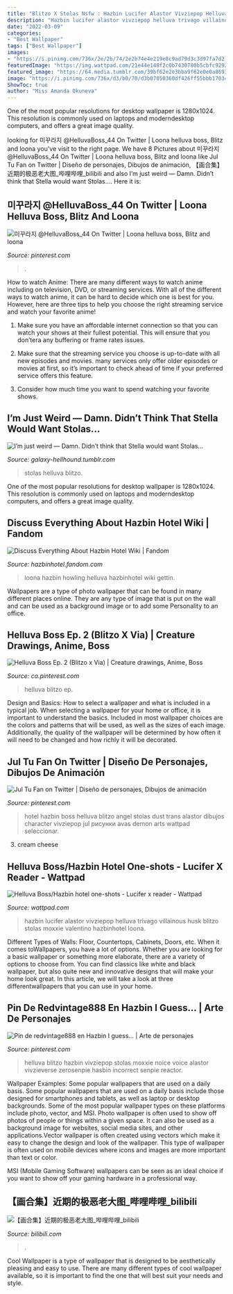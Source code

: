```yaml
---
title: "Blitzo X Stolas Nsfw : Hazbin Lucifer Alastor Vivziepop Helluva Trivago Villainous Husk Blitzo Stolas Moxxie Valentino Hazbinhotel Loona"
description: "Hazbin lucifer alastor vivziepop helluva trivago villainous husk blitzo stolas moxxie valentino hazbinhotel loona"
date: "2022-03-09"
categories:
- "Best Wallpaper"
tags: ["Best Wallpaper"]
images:
- "https://i.pinimg.com/736x/2e/2b/74/2e2b74e4e219e8c9ad79d3c3d97fa7d2.jpg"
featuredImage: "https://img.wattpad.com/21e44e148f2c0b7430780b5cbfc92922d772ff69/68747470733a2f2f696d672e776174747061642e636f6d2f73746f72795f70617274732f313035373435343338322f696d616765732f313637366666303063383837643430303838333133303235373531332e6a7067?s=fit&amp;h=360&amp;w=360&amp;q=80"
featured_image: "https://64.media.tumblr.com/39bf62e2e3bba9f62e0e0a86935644e3/6d05af7a11ab7062-85/s1280x1920/eb4697089c4f64123df66a12a2513a041b60fd74.jpg"
image: "https://i.pinimg.com/736x/d3/b0/70/d3b07050360df426ff55bbb170347ddf.jpg"
ShowToc: true
author: "Miss Amanda Okuneva"
---
```



One of the most popular resolutions for desktop wallpaper is 1280x1024. This resolution is commonly used on laptops and moderndesktop computers, and offers a great image quality.

	

		
looking for 미꾸라지 @HelluvaBoss_44 On Twitter | Loona helluva boss, Blitz and loona you've visit to the right page. We have 8 Pictures about 미꾸라지 @HelluvaBoss_44 On Twitter | Loona helluva boss, Blitz and loona like Jul Tu Fan on Twitter | Diseño de personajes, Dibujos de animación, 【画合集】近期的极恶老大图_哔哩哔哩_bilibili and also I’m just weird — Damn. Didn’t think that Stella would want Stolas.... Here it is:
		
    
## 미꾸라지 @HelluvaBoss_44 On Twitter | Loona Helluva Boss, Blitz And Loona

<img loading=lazy src="https://i.pinimg.com/736x/2e/2b/74/2e2b74e4e219e8c9ad79d3c3d97fa7d2.jpg" onerror="this.onerror=null;this.src='https://tse2.mm.bing.net/th?id=OIP.ox0n4MoSj9DCiNCOpBA4LQHaHT&amp;pid=15.1';" alt="미꾸라지 @HelluvaBoss_44 On Twitter | Loona helluva boss, Blitz and loona">

_Source: pinterest.com_

>. 

	

How to watch Anime: There are many different ways to watch anime including on television, DVD, or streaming services.
With all of the different ways to watch anime, it can be hard to decide which one is best for you. However, here are three tips to help you choose the right streaming service and watch your favorite anime!
1. Make sure you have an affordable internet connection so that you can watch your shows at their fullest potential. This will ensure that you don’tera any buffering or frame rates issues.

2. Make sure that the streaming service you choose is up-to-date with all new episodes and movies. many services only offer older episodes or movies at first, so it’s important to check ahead of time if your preferred service offers this feature.

3. Consider how much time you want to spend watching your favorite shows.

    
## I’m Just Weird — Damn. Didn’t Think That Stella Would Want Stolas...

<img loading=lazy src="https://64.media.tumblr.com/39bf62e2e3bba9f62e0e0a86935644e3/6d05af7a11ab7062-85/s1280x1920/eb4697089c4f64123df66a12a2513a041b60fd74.jpg" onerror="this.onerror=null;this.src='https://tse1.mm.bing.net/th?id=OIP.O4P7kKuJVhcmIEbRRM__3AHaEJ&amp;pid=15.1';" alt="I’m just weird — Damn. Didn’t think that Stella would want Stolas...">

_Source: galaxy-hellhound.tumblr.com_

>stolas helluva blitzo. 

	

One of the most popular resolutions for desktop wallpaper is 1280x1024. This resolution is commonly used on laptops and moderndesktop computers, and offers a great image quality.

    
## Discuss Everything About Hazbin Hotel Wiki | Fandom

<img loading=lazy src="https://static.wikia.nocookie.net/9b5ef15e-9c2f-4bb7-accc-97781bd8cf50" onerror="this.onerror=null;this.src='https://tse2.mm.bing.net/th?id=OIP.JkK_7KJJ8MX7NwI-VpP1sgHaHc&amp;pid=15.1';" alt="Discuss Everything About Hazbin Hotel Wiki | Fandom">

_Source: hazbinhotel.fandom.com_

>loona hazbin howling helluva hazbinhotel wiki gettin. 

	



Wallpapers are a type of photo wallpaper that can be found in many different places online. They are any type of image that is put on the wall and can be used as a background image or to add some Personality to an office.

    
## Helluva Boss Ep. 2 (Blitzo X Via) | Creature Drawings, Anime, Boss

<img loading=lazy src="https://i.pinimg.com/736x/d3/b0/70/d3b07050360df426ff55bbb170347ddf.jpg" onerror="this.onerror=null;this.src='https://tse1.mm.bing.net/th?id=OIP.kFyagWTZDn_1wkkidjZgMQHaEG&amp;pid=15.1';" alt="Helluva Boss Ep. 2 (Blitzo x Via) | Creature drawings, Anime, Boss">

_Source: co.pinterest.com_

>helluva blitzo ep. 

	

Design and Basics: How to select a wallpaper and what is included in a typical job.
When selecting a wallpaper for your home or office, it is important to understand the basics. Included in most wallpaper choices are the colors and patterns that will be used, as well as the sizes of each image. Additionally, the quality of the wallpaper will be determined by how often it will need to be changed and how richly it will be decorated.

    
## Jul Tu Fan On Twitter | Diseño De Personajes, Dibujos De Animación

<img loading=lazy src="https://i.pinimg.com/736x/3d/1a/e2/3d1ae28a1b405f0ba3f31cc9bf4727d7.jpg" onerror="this.onerror=null;this.src='https://tse3.mm.bing.net/th?id=OIP.6zjK9jlxqXUy7ivxUjxRtAHaKe&amp;pid=15.1';" alt="Jul Tu Fan on Twitter | Diseño de personajes, Dibujos de animación">

_Source: pinterest.com_

>hotel hazbin boss helluva blitzo angel stolas dust trans alastor dibujos character vivziepop jul рисунки avas demon arts wattpad seleccionar. 

	

3. cream cheese 

    
## Helluva Boss/Hazbin Hotel One-shots - Lucifer X Reader - Wattpad

<img loading=lazy src="https://img.wattpad.com/21e44e148f2c0b7430780b5cbfc92922d772ff69/68747470733a2f2f696d672e776174747061642e636f6d2f73746f72795f70617274732f313035373435343338322f696d616765732f313637366666303063383837643430303838333133303235373531332e6a7067?s=fit&amp;h=360&amp;w=360&amp;q=80" onerror="this.onerror=null;this.src='https://tse1.mm.bing.net/th?id=OIP.IeLKceueQQGltYtaXOz-pgHaLj&amp;pid=15.1';" alt="Helluva Boss/Hazbin hotel one-shots - Lucifer x reader - Wattpad">

_Source: wattpad.com_

>hazbin lucifer alastor vivziepop helluva trivago villainous husk blitzo stolas moxxie valentino hazbinhotel loona. 

	

Different Types of Walls: Floor, Countertops, Cabinets, Doors, etc.
When it comes toWallpapers, you have a lot of options. Whether you are looking for a basic wallpaper or something more elaborate, there are a variety of options to choose from. You can find classics like white and black wallpaper, but also quite new and innovative designs that will make your home look great. In this article, we will take a look at three differentwallpapers that you can use in your home.

    
## Pin De Redvintage888 En Hazbin I Guess... | Arte De Personajes

<img loading=lazy src="https://i.pinimg.com/736x/8a/5a/89/8a5a895862da4ab7045f857fe0177410.jpg" onerror="this.onerror=null;this.src='https://tse1.mm.bing.net/th?id=OIP.p-5RSPPpfIYFsw54cVjbBwHaFX&amp;pid=15.1';" alt="Pin de redvintage888 en Hazbin I guess... | Arte de personajes">

_Source: pinterest.com_

>helluva blitzo hazbin vivziepop stolas moxxie noice voice alastor vivzieverse zerosenpie hasbin incorrect senpie reactor. 

	

Wallpaper Examples: Some popular wallpapers that are used on a daily basis.
Some popular wallpapers that are used on a daily basis include those designed for smartphones and tablets, as well as laptop or desktop backgrounds. Some of the most popular wallpaper types on these platforms include photo, vector, and MSI. 
Photo wallpaper is often used to show off photos of people or things within a given space. It can also be used as a background image for websites, social media sites, and other applications.Vector wallpaper is often created using vectors which make it easy to change the design and look of the wallpaper. This type of wallpaper is often used on mobile devices where icons and images are more important than text or color. 

MSI (Mobile Gaming Software) wallpapers can be seen as an ideal choice if you want to show off your gaming hardware in a professional way.

    
## 【画合集】近期的极恶老大图_哔哩哔哩_bilibili

<img loading=lazy src="http://i2.hdslb.com/bfs/archive/5f28310fbbfe4e7674c08181744397e1cb40674f.jpg" onerror="this.onerror=null;this.src='https://tse3.mm.bing.net/th?id=OIP.ehT9w9WuLFsDB-hQHMozYQHaEn&amp;pid=15.1';" alt="【画合集】近期的极恶老大图_哔哩哔哩_bilibili">

_Source: bilibili.com_

>. 

	

Cool Wallpaper is a type of wallpaper that is designed to be aesthetically pleasing and easy to use. There are many different types of cool wallpaper available, so it is important to find the one that will best suit your needs and style.

